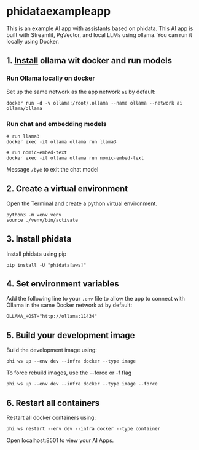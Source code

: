 # phidataexampleapp

This is an example AI app with assistants based on phidata. This AI app is built with Streamlit, PgVector, and local LLMs using ollama. You can run it locally using Docker.

## 1. [Install](https://hub.docker.com/r/ollama/ollama) ollama wit docker and run models

### Run Ollama locally on docker

Set up the same network as the app network `ai` by default:

```shell
docker run -d -v ollama:/root/.ollama --name ollama --network ai ollama/ollama
```

### Run chat and embedding models

```shell
# run llama3
docker exec -it ollama ollama run llama3

# run nomic-embed-text
docker exec -it ollama ollama run nomic-embed-text
```

Message `/bye` to exit the chat model

## 2. Create a virtual environment

Open the Terminal and create a python virtual environment.

```shell
python3 -m venv venv
source ./venv/bin/activate
```

## 3. Install phidata

Install phidata using pip

```shell
pip install -U "phidata[aws]"
```

## 4. Set environment variables

Add the following line to your `.env` file to allow the app to connect with Ollama in the same Docker network `ai` by default:

```shell
OLLAMA_HOST="http://ollama:11434"
```

## 5. Build your development image

Build the development image using:

```shell
phi ws up --env dev --infra docker --type image
```

To force rebuild images, use the --force or -f flag

```shell
phi ws up --env dev --infra docker --type image --force
```

## 6. Restart all containers

Restart all docker containers using:

```shell
phi ws restart --env dev --infra docker --type container
```

Open localhost:8501 to view your AI Apps.
